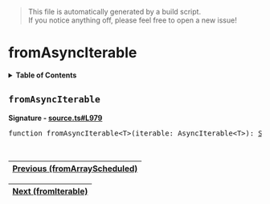 > This file is automatically generated by a build script.<br>If you notice anything off, please feel free to open a new issue!

# fromAsyncIterable

<details><summary><b>Table of Contents</b></summary>

1. [<code>fromAsyncIterable</code>](#fromAsyncIterable)</details>

## <a name="fromAsyncIterable"></a><code>fromAsyncIterable</code>

<b>Signature - [source.ts#L979](..\/..\/packages\/core\/src\/source.ts#L979)</b>

<pre>function fromAsyncIterable&lt;T&gt;(iterable: AsyncIterable&lt;T&gt;): <a href="00-Source.md#Source-Interface">Source</a>&lt;T&gt;</pre><br>

| [Previous \(fromArrayScheduled\)](14-fromArrayScheduled.md#readme) |
| --- |

<div align="right">

| [Next \(fromIterable\)](16-fromIterable.md#readme) |
| --- |
</div>
